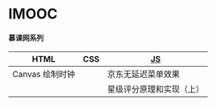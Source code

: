 # IMOOC
#### 慕课网系列
|HTML|CSS|[JS](https://github.com/1023byte/Learning-Web/tree/master/IMOOC/JS)|
|----|----|----|
|Canvas 绘制时钟||京东无延迟菜单效果|
|||星级评分原理和实现（上）|

